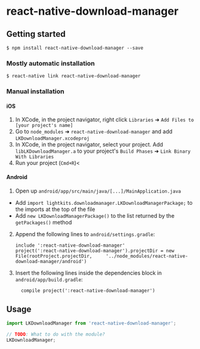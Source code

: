 # react-native-download-manager

## Getting started

`$ npm install react-native-download-manager --save`

### Mostly automatic installation

`$ react-native link react-native-download-manager`

### Manual installation


#### iOS

1. In XCode, in the project navigator, right click `Libraries` ➜ `Add Files to [your project's name]`
2. Go to `node_modules` ➜ `react-native-download-manager` and add `LKDownloadManager.xcodeproj`
3. In XCode, in the project navigator, select your project. Add `libLKDownloadManager.a` to your project's `Build Phases` ➜ `Link Binary With Libraries`
4. Run your project (`Cmd+R`)<

#### Android

1. Open up `android/app/src/main/java/[...]/MainApplication.java`
  - Add `import lightkits.downloadmanager.LKDownloadManagerPackage;` to the imports at the top of the file
  - Add `new LKDownloadManagerPackage()` to the list returned by the `getPackages()` method
2. Append the following lines to `android/settings.gradle`:
  	```
  	include ':react-native-download-manager'
  	project(':react-native-download-manager').projectDir = new File(rootProject.projectDir, 	'../node_modules/react-native-download-manager/android')
  	```
3. Insert the following lines inside the dependencies block in `android/app/build.gradle`:
  	```
      compile project(':react-native-download-manager')
  	```


## Usage
```javascript
import LKDownloadManager from 'react-native-download-manager';

// TODO: What to do with the module?
LKDownloadManager;
```
